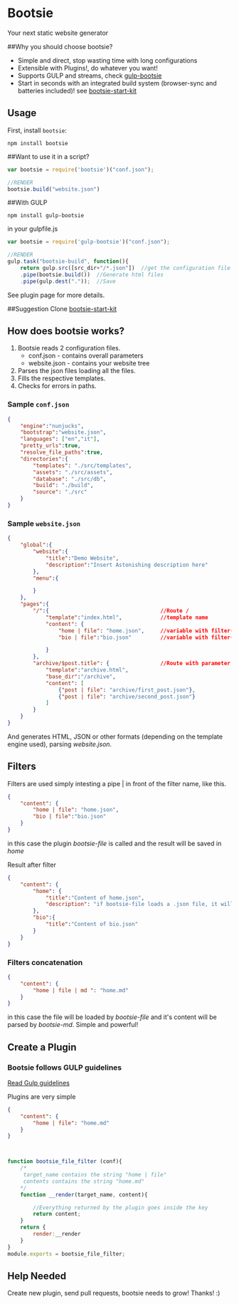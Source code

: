Bootsie
=======
Your next static website generator
<!--
<p align="center">
<a href="http://cmyklove.com/bootsie">
<img height="257" width="114" src="https://bootsie-img-2x.png">
</a>
</p>
-->

##Why you should choose bootsie?
* Simple and direct, stop wasting time with long configurations
* Extensible with Plugins!, do whatever you want!
* Supports GULP and streams, check [gulp-bootsie](https://github.com/MichaelCereda/gulp-bootsie)
* Start in seconds with an integrated build system (browser-sync and batteries included)! see [bootsie-start-kit](https://github.com/MichaelCereda/bootsie-start-kit)

## Usage

First, install `bootsie`:

```shell
npm install bootsie
```

##Want to use it in a script?

```javascript
var bootsie = require('bootsie')("conf.json");

//RENDER
bootsie.build("website.json")
```

##With GULP

```shell
npm install gulp-bootsie
```

in your gulpfile.js
```javascript
var bootsie = require('gulp-bootsie')("conf.json");

//RENDER
gulp.task("bootsie-build", function(){
    return gulp.src([src_dir+"/*.json"])  //get the configuration file in stream
    .pipe(bootsie.build())  //Generate html files
    .pipe(gulp.dest("."));  //Save
```

See plugin page for more details.


##Suggestion
Clone [bootsie-start-kit](https://github.com/MichaelCereda/bootsie-start-kit)

## How does bootsie works?

1. Bootsie reads 2 configuration files.
    * conf.json - contains overall parameters
    * website.json - contains your website tree
2. Parses the json files loading all the files.
3. Fills the respective templates.
4. Checks for errors in paths.


### Sample `conf.json`

```json
{
    "engine":"nunjucks",
    "bootstrap":"website.json",
    "languages": ["en","it"],
    "pretty_urls":true,
    "resolve_file_paths":true,
    "directories":{
        "templates": "./src/templates",
        "assets": "./src/assets",
        "database": "./src/db",
        "build": "./build",
        "source": "./src"
    }
}
```

### Sample `website.json`

```json
{
    "global":{
        "website":{
            "title":"Demo Website",
            "description":"Insert Astonishing description here"
        },
        "menu":{

        }
    },
    "pages":{
        "/":{                                   //Route /
            "template":"index.html",            //template name
            "content": {
                "home | file": "home.json",     //variable with filter(file)
                "bio | file":"bio.json"         //variable with filter(file)

            }
        },
        "archive/$post.title": {                //Route with parameter
            "template":"archive.html",
            "base_dir":"/archive",
            "content": [
                {"post | file": "archive/first_post.json"},
                {"post | file": "archive/second_post.json"}
            ]
        }
    }
}
```
And generates HTML, JSON or other formats (depending on the template engine used), parsing *website.json*.

## Filters
Filters are used simply intesting a pipe | in front of the filter name, like this.
```json
{
    "content": {
        "home | file": "home.json",
        "bio | file":"bio.json"
    }
}
```
in this case the plugin *bootsie-file* is called and the result will be saved in *home*

Result after filter
```json
{
    "content": {
        "home": {
            "title":"Content of home.json",
            "description": "if bootsie-file loads a .json file, it will be automatically parsed"
        },
        "bio":{
            "title":"Content of bio.json"
        }
    }
}
```
### Filters concatenation
```json
{
    "content": {
        "home | file | md ": "home.md"
    }
}
```
in this case the file will be loaded by *bootsie-file* and it's content will be parsed by *bootsie-md*. Simple and powerful!

## Create a Plugin

### Bootsie follows GULP guidelines
[Read Gulp guidelines](https://github.com/gulpjs/gulp/blob/master/docs/writing-a-plugin/guidelines.md)

Plugins are very simple

```json
{
    "content": {
        "home | file": "home.md"
    }
}
```
```javascript


function bootsie_file_filter (conf){
    /*
     target_name contains the string "home | file"
     contents contains the string "home.md"
    */
    function __render(target_name, content){

        //Everything returned by the plugin goes inside the key
        return content;
    }
    return {
        render:__render
    }
}
module.exports = bootsie_file_filter;

```

## Help Needed
Create new plugin, send pull requests, bootsie needs to grow!
Thanks! :)
